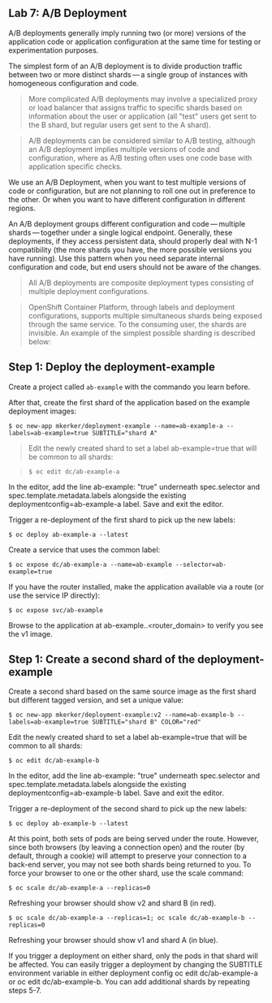## Lab 7: A/B Deployment

A/B deployments generally imply running two (or more) versions of the application code or application configuration at the same time for testing or experimentation purposes.

The simplest form of an A/B deployment is to divide production traffic between two or more distinct shards — a single group of instances with homogeneous configuration and code.

> More complicated A/B deployments may involve a specialized proxy or load balancer that assigns traffic to specific shards based on information about the user or application (all "test" users get sent to the B shard, but regular users get sent to the A shard).

> A/B deployments can be considered similar to A/B testing, although an A/B deployment implies multiple versions of code and configuration, where as A/B testing often uses one code base with application specific checks.

We use an A/B Deployment, when you want to test multiple versions of code or configuration, but are not planning to roll one out in preference to the other. Or when you want to have different configuration in different regions.

An A/B deployment groups different configuration and code — multiple shards — together under a single logical endpoint. Generally, these deployments, if they access persistent data, should properly deal with N-1 compatibility (the more shards you have, the more possible versions you have running). Use this pattern when you need separate internal configuration and code, but end users should not be aware of the changes.

> All A/B deployments are composite deployment types consisting of multiple deployment configurations.

> OpenShift Container Platform, through labels and deployment configurations, supports multiple simultaneous shards being exposed through the same service. To the consuming user, the shards are invisible. An example of the simplest possible sharding is described below:


## Step 1: Deploy the deployment-example

Create a project called `ab-example` with the commando you learn before.

After that, create the first shard of the application based on the example deployment images:
```
$ oc new-app mkerker/deployment-example --name=ab-example-a --labels=ab-example=true SUBTITLE="shard A"
```

> Edit the newly created shard to set a label ab-example=true that will be common to all shards:

> ```
> $ oc edit dc/ab-example-a
> ```

In the editor, add the line ab-example: "true" underneath spec.selector and spec.template.metadata.labels alongside the existing deploymentconfig=ab-example-a label. Save and exit the editor.

Trigger a re-deployment of the first shard to pick up the new labels:
```
$ oc deploy ab-example-a --latest
```
Create a service that uses the common label:
```
$ oc expose dc/ab-example-a --name=ab-example --selector=ab-example=true
```
If you have the router installed, make the application available via a route (or use the service IP directly):
```
$ oc expose svc/ab-example
```
Browse to the application at ab-example.<project>.<router_domain> to verify you see the v1 image.

## Step 1: Create a second shard of the deployment-example

Create a second shard based on the same source image as the first shard but different tagged version, and set a unique value:
```
$ oc new-app mkerker/deployment-example:v2 --name=ab-example-b --labels=ab-example=true SUBTITLE="shard B" COLOR="red"
```
Edit the newly created shard to set a label ab-example=true that will be common to all shards:
```
$ oc edit dc/ab-example-b
```
In the editor, add the line ab-example: "true" underneath spec.selector and spec.template.metadata.labels alongside the existing deploymentconfig=ab-example-b label. Save and exit the editor.

Trigger a re-deployment of the second shard to pick up the new labels:
```
$ oc deploy ab-example-b --latest
```
At this point, both sets of pods are being served under the route. However, since both browsers (by leaving a connection open) and the router (by default, through a cookie) will attempt to preserve your connection to a back-end server, you may not see both shards being returned to you. To force your browser to one or the other shard, use the scale command:
```
$ oc scale dc/ab-example-a --replicas=0
```
Refreshing your browser should show v2 and shard B (in red).
```
$ oc scale dc/ab-example-a --replicas=1; oc scale dc/ab-example-b --replicas=0
```
Refreshing your browser should show v1 and shard A (in blue).

If you trigger a deployment on either shard, only the pods in that shard will be affected. You can easily trigger a deployment by changing the SUBTITLE environment variable in either deployment config oc edit dc/ab-example-a or oc edit dc/ab-example-b. You can add additional shards by repeating steps 5-7.
